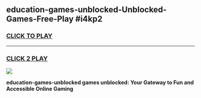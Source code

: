 
## education-games-unblocked-Unblocked-Games-Free-Play #i4kp2
<h3>
<a href="https://us.freeplayer.one?title=education-games-unblocked&ref=9M">CLICK TO PLAY</a></h3>
<hr>

<h3>
<a href="https://us.freeplayer.one?title=education-games-unblocked&ref=9M">CLICK 2 PLAY</a>
  
</h3>

<a href="https://us.freeplayer.one?title=education-games-unblocked&ref=9M"><img src="https://clearcache.store/games.png"></a>


**education-games-unblocked games unblocked: Your Gateway to Fun and Accessible Online Gaming**
